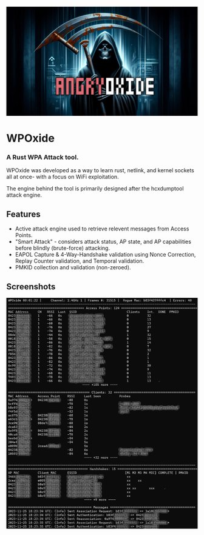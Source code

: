 
![Screenshot](death.png)

# WPOxide

### A Rust WPA Attack tool.

WPOxide was developed as a way to learn rust, netlink, and kernel sockets all at once- with a focus on WiFi exploitation.

The engine behind the tool is primarily designed after the hcxdumptool attack engine.

## Features


- Active attack engine used to retrieve relevent messages from Access Points.
- "Smart Attack" - considers attack status, AP state, and AP capabilities before blindly (brute-force) attacking.
- EAPOL Capture & 4-Way-Handshake validation using Nonce Correction, Replay Counter validation, and Temporal validation.
- PMKID collection and validation (non-zeroed).

## Screenshots

![Screenshot](wpoxide.png)